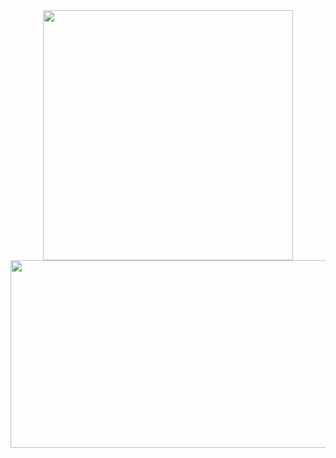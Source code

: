 <div id="header" align="center">
  <img src="https://media3.giphy.com/media/v1.Y2lkPTc5MGI3NjExNXUwZm1idW9nYmg1dGVkNjdnYWNlNWxjZW5ubzQzd3FtOHMwNTRrNyZlcD12MV9pbnRlcm5hbF9naWZfYnlfaWQmY3Q9Zw/3osxYgT9qsR8dWu9q0/giphy.gif" width="400"/>
</div>

<div align="center">
  <img src="https://media1.giphy.com/media/v1.Y2lkPTc5MGI3NjExN2ZmbzNodWJxaTJhYTdhaTBzYmR6bGRicjB2eHBqM3VnaXZ2cjM0eCZlcD12MV9pbnRlcm5hbF9naWZfYnlfaWQmY3Q9Zw/E9uxGrsyXjnSU/giphy.gif" width="600" height="300"/>
</div>
